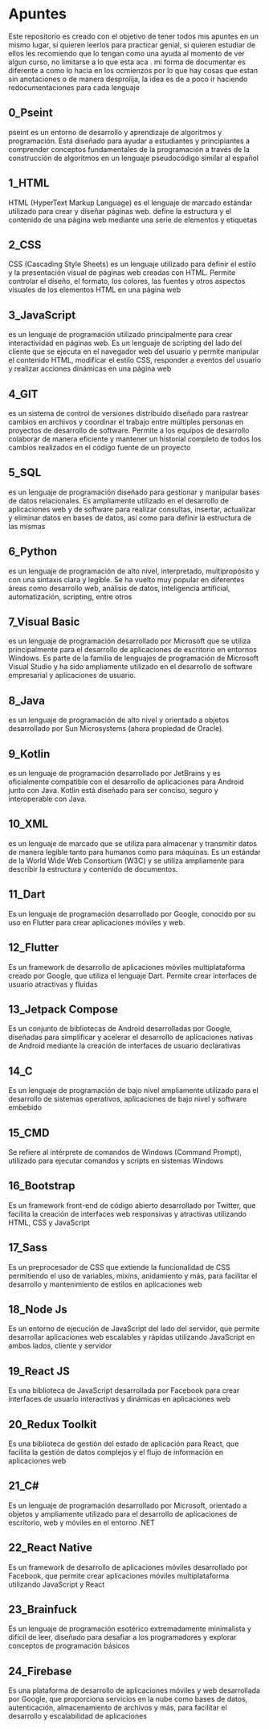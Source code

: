 # Apuntes
Este repositorio es creado con el objetivo de tener todos mis apuntes en un mismo lugar, si quieren leerlos para practicar genial, si quieren estudiar de ellos les recomiendo que lo tengan como una ayuda al momento de ver algun curso, no limitarse a lo que esta aca
. mi forma de documentar es diferente a como lo hacia en los ocmienzos por lo que hay cosas que estan sin anotaciones o de manera desprolija, la idea es de a poco ir haciendo redocumentaciones para cada lenguaje

## 0_Pseint
pseint es un entorno de desarrollo y aprendizaje de algoritmos y programación. Está diseñado para ayudar a estudiantes y principiantes a comprender conceptos fundamentales de la programación a través de la construcción de algoritmos en un lenguaje pseudocódigo similar al español

## 1_HTML
HTML (HyperText Markup Language) es el lenguaje de marcado estándar utilizado para crear y diseñar páginas web.
define la estructura y el contenido de una página web mediante una serie de elementos y etiquetas

## 2_CSS
CSS (Cascading Style Sheets) es un lenguaje utilizado para definir el estilo y la presentación visual de páginas web creadas con HTML. Permite controlar el diseño, el formato, los colores, las fuentes y otros aspectos visuales de los elementos HTML en una página web

## 3_JavaScript
es un lenguaje de programación utilizado principalmente para crear interactividad en páginas web. Es un lenguaje de scripting del lado del cliente que se ejecuta en el navegador web del usuario y permite manipular el contenido HTML, modificar el estilo CSS, responder a eventos del usuario y realizar acciones dinámicas en una página web

## 4_GIT
es un sistema de control de versiones distribuido diseñado para rastrear cambios en archivos y coordinar el trabajo entre múltiples personas en proyectos de desarrollo de software. Permite a los equipos de desarrollo colaborar de manera eficiente y mantener un historial completo de todos los cambios realizados en el código fuente de un proyecto

## 5_SQL
es un lenguaje de programación diseñado para gestionar y manipular bases de datos relacionales. Es ampliamente utilizado en el desarrollo de aplicaciones web y de software para realizar consultas, insertar, actualizar y eliminar datos en bases de datos, así como para definir la estructura de las mismas

## 6_Python
es un lenguaje de programación de alto nivel, interpretado, multipropósito y con una sintaxis clara y legible. Se ha vuelto muy popular en diferentes áreas como desarrollo web, análisis de datos, inteligencia artificial, automatización, scripting, entre otros

## 7_Visual Basic
es un lenguaje de programación desarrollado por Microsoft que se utiliza principalmente para el desarrollo de aplicaciones de escritorio en entornos Windows. Es parte de la familia de lenguajes de programación de Microsoft Visual Studio y ha sido ampliamente utilizado en el desarrollo de software empresarial y aplicaciones de usuario.

## 8_Java
es un lenguaje de programación de alto nivel y orientado a objetos desarrollado por Sun Microsystems (ahora propiedad de Oracle).

## 9_Kotlin
es un lenguaje de programación desarrollado por JetBrains y es oficialmente compatible con el desarrollo de aplicaciones para Android junto con Java. Kotlin está diseñado para ser conciso, seguro y interoperable con Java.

## 10_XML
es un lenguaje de marcado que se utiliza para almacenar y transmitir datos de manera legible tanto para humanos como para máquinas. Es un estándar de la World Wide Web Consortium (W3C) y se utiliza ampliamente para describir la estructura y contenido de documentos.

## 11_Dart
Es un lenguaje de programación desarrollado por Google, conocido por su uso en Flutter para crear aplicaciones móviles y web.

## 12_Flutter
Es un framework de desarrollo de aplicaciones móviles multiplataforma creado por Google, que utiliza el lenguaje Dart. Permite crear interfaces de usuario atractivas y fluidas

## 13_Jetpack Compose
Es un conjunto de bibliotecas de Android desarrolladas por Google, diseñadas para simplificar y acelerar el desarrollo de aplicaciones nativas de Android mediante la creación de interfaces de usuario declarativas

## 14_C
Es un lenguaje de programación de bajo nivel ampliamente utilizado para el desarrollo de sistemas operativos, aplicaciones de bajo nivel y software embebido

## 15_CMD
Se refiere al intérprete de comandos de Windows (Command Prompt), utilizado para ejecutar comandos y scripts en sistemas Windows

## 16_Bootstrap
Es un framework front-end de código abierto desarrollado por Twitter, que facilita la creación de interfaces web responsivas y atractivas utilizando HTML, CSS y JavaScript

## 17_Sass
Es un preprocesador de CSS que extiende la funcionalidad de CSS permitiendo el uso de variables, mixins, anidamiento y más, para facilitar el desarrollo y mantenimiento de estilos en aplicaciones web

## 18_Node Js
Es un entorno de ejecución de JavaScript del lado del servidor, que permite desarrollar aplicaciones web escalables y rápidas utilizando JavaScript en ambos lados, cliente y servidor

## 19_React JS
Es una biblioteca de JavaScript desarrollada por Facebook para crear interfaces de usuario interactivas y dinámicas en aplicaciones web

## 20_Redux Toolkit
Es una biblioteca de gestión del estado de aplicación para React, que facilita la gestión de datos complejos y el flujo de información en aplicaciones web

## 21_C#
Es un lenguaje de programación desarrollado por Microsoft, orientado a objetos y ampliamente utilizado para el desarrollo de aplicaciones de escritorio, web y móviles en el entorno .NET

## 22_React Native
Es un framework de desarrollo de aplicaciones móviles desarrollado por Facebook, que permite crear aplicaciones móviles multiplataforma utilizando JavaScript y React

## 23_Brainfuck
Es un lenguaje de programación esotérico extremadamente minimalista y difícil de leer, diseñado para desafiar a los programadores y explorar conceptos de programación básicos

## 24_Firebase
Es una plataforma de desarrollo de aplicaciones móviles y web desarrollada por Google, que proporciona servicios en la nube como bases de datos, autenticación, almacenamiento de archivos y más, para facilitar el desarrollo y escalabilidad de aplicaciones
